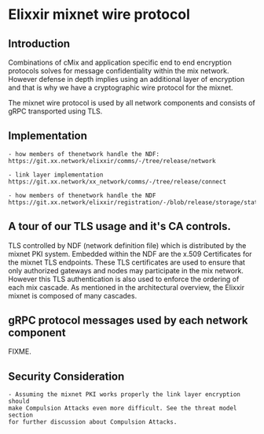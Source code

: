 
# Elixxir mixnet wire protocol


## Introduction

Combinations of cMix and application specific end to end encryption
protocols solves for message confidentiality within the mix
network. However defense in depth implies using an additional layer of
encryption and that is why we have a cryptographic wire protocol for
the mixnet.

The mixnet wire protocol is used by all network components and
consists of gRPC transported using TLS.


## Implementation

	- how members of thenetwork handle the NDF:
	https://git.xx.network/elixxir/comms/-/tree/release/network

	- link layer implementation
	https://git.xx.network/xx_network/comms/-/tree/release/connect

	- how members of thenetwork handle the NDF
	https://git.xx.network/elixxir/registration/-/blob/release/storage/state.go#L338


## A tour of our TLS usage and it's CA controls.

TLS controlled by NDF (network definition file) which is distributed
by the mixnet PKI system. Embedded within the NDF are the x.509
Certificates for the mixnet TLS endpoints. These TLS certificates are
used to ensure that only authorized gateways and nodes may participate
in the mix network. However this TLS authentication is also used to
enforce the ordering of each mix cascade. As mentioned in the
architectural overview, the Elixxir mixnet is composed of many
cascades.


## gRPC protocol messages used by each network component

FIXME.

## Security Consideration

	- Assuming the mixnet PKI works properly the link layer encryption should
	make Compulsion Attacks even more difficult. See the threat model section
	for further discussion about Compulsion Attacks.

